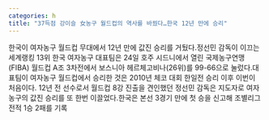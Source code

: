 ```yaml
---
categories: h
title: "37득점 강이슬 女농구 월드컵의 역사를 바꿨다…한국 12년 만에 승리"
---
```

한국이 여자농구 월드컵 무대에서 12년 만에 값진 승리를 거뒀다.정선민 감독이 이끄는 세계랭킹 13위 한국 여자농구 대표팀은 24일 호주 시드니에서 열린 국제농구연맹(FIBA) 월드컵 A조 3차전에서 보스니아 헤르체고비나(26위)를 99-66으로 눌렀다.대표팀이 여자농구 월드컵에서 승리한 것은 2010년 체코 대회 한일전 승리 이후 이번이 처음이다. 12년 전 선수로서 월드컵 8강 진출을 견인했던 정선민 감독은 지도자로 여자농구의 값진 승리를 또 한번 이끌었다.한국은 본선 3경기 만에 첫 승을 신고해 조별리그 전적 1승 2패를 기록
